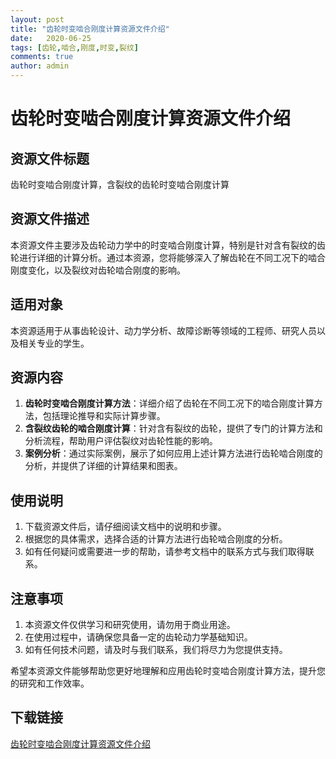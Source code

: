 ```yaml
---
layout: post
title: "齿轮时变啮合刚度计算资源文件介绍"
date:   2020-06-25
tags: [齿轮,啮合,刚度,时变,裂纹]
comments: true
author: admin
---
```

# 齿轮时变啮合刚度计算资源文件介绍

## 资源文件标题
齿轮时变啮合刚度计算，含裂纹的齿轮时变啮合刚度计算

## 资源文件描述
本资源文件主要涉及齿轮动力学中的时变啮合刚度计算，特别是针对含有裂纹的齿轮进行详细的计算分析。通过本资源，您将能够深入了解齿轮在不同工况下的啮合刚度变化，以及裂纹对齿轮啮合刚度的影响。

## 适用对象
本资源适用于从事齿轮设计、动力学分析、故障诊断等领域的工程师、研究人员以及相关专业的学生。

## 资源内容
1. **齿轮时变啮合刚度计算方法**：详细介绍了齿轮在不同工况下的啮合刚度计算方法，包括理论推导和实际计算步骤。
2. **含裂纹齿轮的啮合刚度计算**：针对含有裂纹的齿轮，提供了专门的计算方法和分析流程，帮助用户评估裂纹对齿轮性能的影响。
3. **案例分析**：通过实际案例，展示了如何应用上述计算方法进行齿轮啮合刚度的分析，并提供了详细的计算结果和图表。

## 使用说明
1. 下载资源文件后，请仔细阅读文档中的说明和步骤。
2. 根据您的具体需求，选择合适的计算方法进行齿轮啮合刚度的分析。
3. 如有任何疑问或需要进一步的帮助，请参考文档中的联系方式与我们取得联系。

## 注意事项
1. 本资源文件仅供学习和研究使用，请勿用于商业用途。
2. 在使用过程中，请确保您具备一定的齿轮动力学基础知识。
3. 如有任何技术问题，请及时与我们联系，我们将尽力为您提供支持。

希望本资源文件能够帮助您更好地理解和应用齿轮时变啮合刚度计算方法，提升您的研究和工作效率。

## 下载链接

[齿轮时变啮合刚度计算资源文件介绍](https://pan.quark.cn/s/0772368484b1)